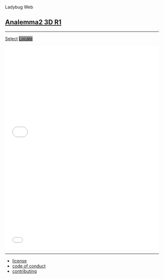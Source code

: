 Ladybug Web

## [Analemma2 3D R1]( index.html )


***

[<span class="button" >Select</span>]( #menu-select.md ) [<span style=background-color:#999; class="button">Locate</span>]( #menu-locate.md )


<iframe id = "ifrGeocoder" src = "mnu-geocoder.html" width = "100%" height = "100" frameBorder = "0" ></iframe>


<iframe id = "ifrGoToNexTile" src = "mnu-go-to-next-tile.html"  width = "100%" height = "220" frameBorder = "0" ></iframe>


<iframe id = "ifrDateTime" src = "mnu-date-time.html"  width = "100%" height = "350" frameBorder = "0" ></iframe>


<div id = "info" ></div>

***

* [license]( #license.md )
* [code of conduct]( #code-of-conduct.md )
* [contributing]( #contributing.md )  